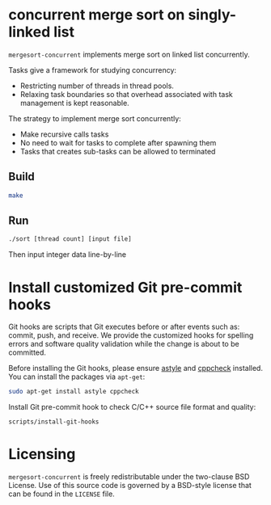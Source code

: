# concurrent merge sort on singly-linked list

`mergesort-concurrent` implements merge sort on linked list concurrently.

Tasks give a framework for studying concurrency:

* Restricting number of threads in thread pools.
* Relaxing task boundaries so that overhead associated with task management
  is kept reasonable.

The strategy to implement merge sort concurrently:

* Make recursive calls tasks
* No need to wait for tasks to complete after spawning them
* Tasks that creates sub-tasks can be allowed to terminated

## Build
```bash
make
```

## Run
```bash
./sort [thread count] [input file]
```
Then input integer data line-by-line

# Install customized Git pre-commit hooks
Git hooks are scripts that Git executes before or after events such as: commit, push, and receive. We provide the customized hooks for spelling errors and software quality validation while the change is about to be committed.

Before installing the Git hooks, please ensure [astyle](http://astyle.sourceforge.net/) and [cppcheck](http://cppcheck.sourceforge.net/) installed. You can install the packages via `apt-get`:
```sh
sudo apt-get install astyle cppcheck
```

Install Git pre-commit hook to check C/C++ source file format and quality:
```sh
scripts/install-git-hooks
```

# Licensing
`mergesort-concurrent` is freely redistributable under the two-clause BSD
License. Use of this source code is governed by a BSD-style license that can
be found in the `LICENSE` file.
